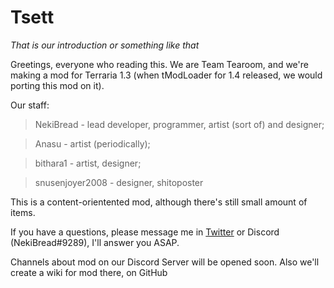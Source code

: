 # Tsett
*That is our introduction or something like that*


Greetings, everyone who reading this. We are Team Tearoom, and we're making a mod for Terraria 1.3 (when tModLoader for 1.4 released, we would porting this mod on it).

Our staff:
>NekiBread - lead developer, programmer, artist (sort of) and designer;

>Anasu - artist (periodically);

>bithara1 - artist, designer;

>snusenjoyer2008 - designer, shitoposter

This is a content-orientented mod, although there's still small amount of items.

If you have a questions, please message me in [Twitter](https://twitter.com/NekiBread) or Discord (NekiBread#9289), I'll answer you ASAP.

Channels about mod on our Discord Server will be opened soon. Also we'll create a wiki for mod there, on GitHub
